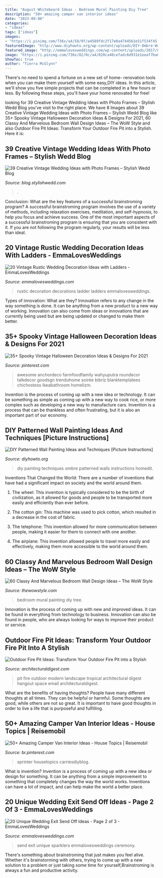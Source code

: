 ```yaml
---
title: "August Whiteboard Ideas - Bedroom Mural Painting Diy Tree"
description: "50+ amazing camper van interior ideas"
date: "2023-09-06"
categories:
- "ideas"
tags: ["ideas"]
images:
- "https://i.pinimg.com/736x/a4/58/9f/a4589fdc2f17e0a4744561e51f534f45.jpg"
featuredImage: "http://www.diyhowto.org/wp-content/uploads/DIY-Ombre-Wall-Painting-DIY-Wall-Painting-Ideas-Techniques-Tutorials-DIYHowto.jpg"
featured_image: "http://emmalovesweddings.com/wp-content/uploads/2017/08/romantic-sparklers-wedding-exit-send-off-ideas.jpg"
image: "https://i.pinimg.com/736x/82/0c/a4/820ca48cefadc6d931e1eeaf7ba887a6.jpg"
ShowToc: true
author: "Tierra McGlynn"
---
```



There's no need to spend a fortune on a new set of home- renovation tools when you can make them yourself with some easy,DIY ideas. In this article, we'll show you five simple projects that can be completed in a few hours or less. By following these steps, you'll have your home renovated for free!

	

		
looking for 39 Creative Vintage Wedding Ideas with Photo Frames – Stylish Wedd Blog you've visit to the right place. We have 8 Images about 39 Creative Vintage Wedding Ideas with Photo Frames – Stylish Wedd Blog like 35+ Spooky Vintage Halloween Decoration Ideas &amp; Designs For 2021, 60 Classy And Marvelous Bedroom Wall Design Ideas – The WoW Style and also Outdoor Fire Pit Ideas: Transform Your Outdoor Fire Pit into a Stylish. Here it is:
		
    
## 39 Creative Vintage Wedding Ideas With Photo Frames – Stylish Wedd Blog

<img loading=lazy src="https://blog.stylishwedd.com/wp-content/uploads/2016/12/funny-wedding-photo-ideas-with-photo-frames.jpg" onerror="this.onerror=null;this.src='https://tse3.mm.bing.net/th?id=OIP.UWFeJrwO5OQOz3gRJpHWnQHaO9&amp;pid=15.1';" alt="39 Creative Vintage Wedding Ideas with Photo Frames – Stylish Wedd Blog">

_Source: blog.stylishwedd.com_

>. 

	

Conclusion: What are the key features of a successful brainstroming program?
A successful brainstroming program involves the use of a variety of methods, including relaxation exercises, meditation, and self-hypnosis, to help you focus and achieve success. One of the most important aspects of a successful brainstroming program is ensuring that you are consistent with it. If you are not following the program regularly, your results will be less than ideal.

    
## 20 Vintage Rustic Wedding Decoration Ideas With Ladders - EmmaLovesWeddings

<img loading=lazy src="https://emmalovesweddings.com/wp-content/uploads/2019/08/vinage-wedding-decorations-with-ladder.jpg" onerror="this.onerror=null;this.src='https://tse3.mm.bing.net/th?id=OIP.RwN6_CP2CjqnUdrcWncxvwHaLN&amp;pid=15.1';" alt="20 Vintage Rustic Wedding Decoration Ideas with Ladders - EmmaLovesWeddings">

_Source: emmalovesweddings.com_

>rustic decoration decorations ladder ladders emmalovesweddings. 

	

Types of innovation: What are they?
Innovation refers to any change in the way something is done. It can be anything from a new product to a new way of working. Innovation can also come from ideas or innovations that are currently being used but are being updated or changed to make them better.

    
## 35+ Spooky Vintage Halloween Decoration Ideas &amp; Designs For 2021

<img loading=lazy src="https://i.pinimg.com/736x/82/0c/a4/820ca48cefadc6d931e1eeaf7ba887a6.jpg" onerror="this.onerror=null;this.src='https://tse1.mm.bing.net/th?id=OIP.T3SPAS4R70ZiCdEdIdXLyAHaJ3&amp;pid=15.1';" alt="35+ Spooky Vintage Halloween Decoration Ideas &amp; Designs For 2021">

_Source: pinterest.com_

>awesome anchordeco farmfoodfamily wahyuputra roundecor talkdecor goodsgn trenduhome soirée bibriz blanktemplatees chichostess ikeabathroom homelizm. 

	

Invention is the process of coming up with a new idea or technology. It can be something as simple as coming up with a new way to cook rice, or more complex such as developing a new way to manufacture cars. Invention is a process that can be thankless and often frustrating, but it is also an important part of our economy.

    
## DIY Patterned Wall Painting Ideas And Techniques [Picture Instructions]

<img loading=lazy src="http://www.diyhowto.org/wp-content/uploads/DIY-Ombre-Wall-Painting-DIY-Wall-Painting-Ideas-Techniques-Tutorials-DIYHowto.jpg" onerror="this.onerror=null;this.src='https://tse3.mm.bing.net/th?id=OIP.TfbrSVxF6fMzFX4xgdrr4wHaNQ&amp;pid=15.1';" alt="DIY Patterned Wall Painting Ideas and Techniques [Picture Instructions]">

_Source: diyhowto.org_

>diy painting techniques ombre patterned walls instructions homedit. 

	

Inventions That Changed the World: There are a number of inventions that have had a significant impact on society and the world around them.
1. The wheel: This invention is typically considered to be the birth of civilization, as it allowed for goods and people to be transported more easily and efficiently than ever before.
2. The cotton gin: This machine was used to pick cotton, which resulted in a decrease in the cost of fabric.

3. The telephone: This invention allowed for more communication between people, making it easier for them to connect with one another.

4. The airplane: This invention allowed people to travel more easily and effectively, making them more accessible to the world around them.

    
## 60 Classy And Marvelous Bedroom Wall Design Ideas – The WoW Style

<img loading=lazy src="http://thewowstyle.com/wp-content/uploads/2016/08/DIY-Wall-Mural-Painting-of-a-Tree.jpg" onerror="this.onerror=null;this.src='https://tse4.mm.bing.net/th?id=OIP._IIZ9uh-8VvUpMSG7MHfaAHaJ3&amp;pid=15.1';" alt="60 Classy And Marvelous Bedroom Wall Design Ideas – The WoW Style">

_Source: thewowstyle.com_

>bedroom mural painting diy tree. 

	

Innovation is the process of coming up with new and improved ideas. It can be found in everything from technology to business. Innovation can also be found in people, who are always looking for ways to improve their product or service.

    
## Outdoor Fire Pit Ideas: Transform Your Outdoor Fire Pit Into A Stylish

<img loading=lazy src="http://media.architecturaldigest.com/photos/57a24d4ba065cffc07e866f9/master/pass/outdoor-fire-pit-ideas-02.jpg" onerror="this.onerror=null;this.src='https://tse2.mm.bing.net/th?id=OIP.q-QJPlYGHkClRNbdVhtL0QHaLH&amp;pid=15.1';" alt="Outdoor Fire Pit Ideas: Transform Your Outdoor Fire Pit into a Stylish">

_Source: architecturaldigest.com_

>pit fire outdoor modern landscape tropical architectural digest hangout space email architecturaldigest. 

	

What are the benefits of having thoughts?
People have many different thoughts at all times. They can be helpful or harmful. Some thoughts are good, while others are not so great. It is important to have good thoughts in order to live a life that is purposeful and fulfilling.

    
## 50+ Amazing Camper Van Interior Ideas - House Topics | Reisemobil

<img loading=lazy src="https://i.pinimg.com/736x/a4/58/9f/a4589fdc2f17e0a4744561e51f534f45.jpg" onerror="this.onerror=null;this.src='https://tse1.mm.bing.net/th?id=OIP.YMP7CWnyMAl44I8BlC_6UwHaLG&amp;pid=15.1';" alt="50+ Amazing Camper Van Interior Ideas - House Topics | Reisemobil">

_Source: br.pinterest.com_

>sprinter housetopics carriesdiyblog. 

	

What is invention?
Invention is a process of coming up with a new idea or design for something. It can be anything from a simple improvement to something that completely changes the way the world works. Inventions can have a lot of impact, and can help make the world a better place.

    
## 20 Unique Wedding Exit Send Off Ideas - Page 2 Of 3 - EmmaLovesWeddings

<img loading=lazy src="http://emmalovesweddings.com/wp-content/uploads/2017/08/romantic-sparklers-wedding-exit-send-off-ideas.jpg" onerror="this.onerror=null;this.src='https://tse2.mm.bing.net/th?id=OIP.ftjN0nUZGx4uokQ8eRqATwDEE9&amp;pid=15.1';" alt="20 Unique Wedding Exit Send Off Ideas - Page 2 of 3 - EmmaLovesWeddings">

_Source: emmalovesweddings.com_

>send exit unique sparklers emmalovesweddings ceremony. 

	

There's something about brainstroming that just makes you feel alive. Whether it's brainstorming with others, trying to come up with a new solution to a problem or just taking some time for yourself,Brainstroming is always a fun and productive activity.

